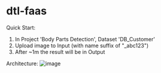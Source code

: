 # dtl-faas

Quick Start:
1. In Project 'Body Parts Detection', Dataset 'DB_Customer'
2. Upload image to Input (with name suffix of "_abc123")
3. After ~1m the result will be in Output

Architecture:
![image](https://user-images.githubusercontent.com/34482920/155733551-75a5e30b-fa3d-4742-b65e-20631e5d0150.png)
